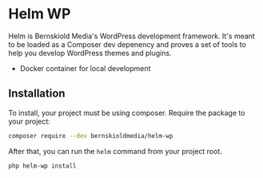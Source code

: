 # Helm WP

Helm is Bernskiold Media's WordPress development framework. It's meant to be loaded as a Composer dev depenency and
proves a set of tools to help you develop WordPress themes and plugins.

- Docker container for local development

## Installation

To install, your project must be using composer. Require the package to your project:

```bash
composer require --dev bernskioldmedia/helm-wp
```

After that, you can run the `helm` command from your project root.

```bash
php helm-wp install
```
